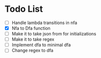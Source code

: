 # Todo List

- [ ] Handle lambda transitions in nfa
- [x] Nfa to Dfa function
- [ ] Make it to take json from for initializations
- [ ] Make it to take regex
- [ ] Implement dfa to minimal dfa
- [ ] Change regex to dfa